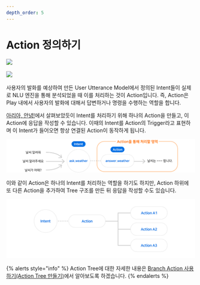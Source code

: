 ```yaml
---
depth_order: 5
---
```


# Action 정의하기

![](https://www.youtube.com/watch?v=tmd7kyQqTm0)

![](https://www.youtube.com/watch?v=fqHFWHiqZps)

사용자의 발화를 예상하여 만든 User Utterance Model에서 정의된 Intent들이 실제로 NLU 엔진을 통해 분석되었을 때 이를 처리하는 것이 Action입니다. 즉, Action은 Play 내에서 사용자의 발화에 대해서 답변하거나 명령을 수행하는 역할을 합니다.

[아리아, 안녕!](hello-aria)에서 살펴보았듯이 Intent를 처리하기 위해 하나의 Action을 만들고, 이 Action에 응답을 작성할 수 있습니다. 이때의 Intent를 Action의 Trigger라고 표현하며 이 Intent가 들어오면 항상 연결된 Action이 동작하게 됩니다.

![](../../assets/images/define-an-action-01.png)

이와 같이 Action은 하나의 Intent를 처리하는 역할을 하기도 하지만, Action 하위에 또 다른 Action을 추가하여 Tree 구조를 만든 뒤 응답을 작성할 수도 있습니다.

![](../../assets/images/define-an-action-02.png)

{% alerts style="info" %}
Action Tree에 대한 자세한 내용은 [Branch Action 사용하기(Action Tree 만들기)](./define-an-action/use-branch-actions#use-branch-actions)에서 알아보도록 하겠습니다.
{% endalerts %}
